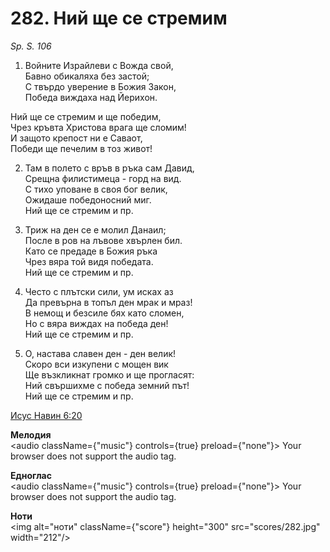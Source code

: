 # 282. Ний ще се стремим

_Sp. S. 106_

1. Войните Израйлеви с Вожда свой,  
Бавно обикаляха без застой;  
С твърдо уверение в Божия Закон,  
Победа виждаха над Йерихон.  

Ний ще се стремим и ще победим,  
Чрез кръвта Христова врага ще сломим!  
И защото крепост ни е Саваот,  
Победи ще печелим в тоз живот!

2. Там в полето с връв в ръка сам Давид,  
Срещна филистимеца - горд на вид.  
С тихо уповане в своя бог велик,  
Ожидаше победоносний миг.  
Ний ще се стремим и пр.  

3. Триж на ден се е молил Данаил;  
После в ров на лъвове хвърлен бил.  
Като се предаде в Божия ръка  
Чрез вяра той видя победата.  
Ний ще се стремим и пр.  

4. Често с плътски сили, ум исках аз  
Да превърна в топъл ден мрак и мраз!  
В немощ и безсиле бях като сломен,  
Но с вяра виждах на победа ден!  
Ний ще се стремим и пр.  

5. О, настава славен ден - ден велик!  
Скоро вси изкупени с мощен вик  
Ще възкликнат громко и ще прогласят:  
Ний свършихме с победа земний път!  
Ний ще се стремим и пр.

[Исус Навин 6:20](http://biblia.bg/index.php?k=6&g=6&s=20)

**Мелодия**  
<audio className={"music"} controls={true} preload={"none"}>
    <source src="mp3/282.mp3" type="audio/mpeg"/>
    Your browser does not support the audio tag.
</audio>

**Едноглас**  
<audio className={"music"} controls={true} preload={"none"}>
    <source src="transp/282.mp3" type="audio/mpeg"/>
    Your browser does not support the audio tag.
</audio>

**Ноти**  
<img alt="ноти" className={"score"} height="300" src="scores/282.jpg" width="212"/>
